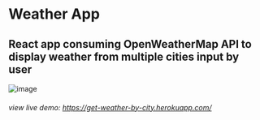 # Weather App

## React app consuming OpenWeatherMap API to display weather from multiple cities input by user

![image](https://user-images.githubusercontent.com/44204853/64646346-876f6080-d3dc-11e9-882b-1b887d524c0a.png)

###### view live demo: https://get-weather-by-city.herokuapp.com/
